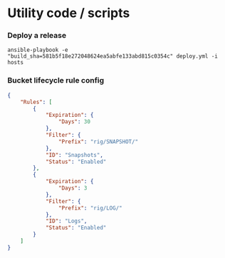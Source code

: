 # Utility code / scripts

### Deploy a release

    ansible-playbook -e "build_sha=581b5f18e272048624ea5abfe133abd815c0354c" deploy.yml -i hosts

### Bucket lifecycle rule config

```json
{
    "Rules": [
        {
            "Expiration": {
                "Days": 30
            },
            "Filter": {
                "Prefix": "rig/SNAPSHOT/"
            },
            "ID": "Snapshots",
            "Status": "Enabled"
        },
        {
            "Expiration": {
                "Days": 3
            },
            "Filter": {
                "Prefix": "rig/LOG/"
            },
            "ID": "Logs",
            "Status": "Enabled"
        }
    ]
}
```